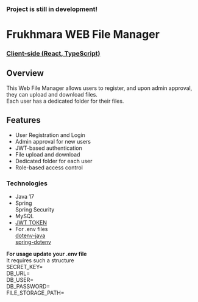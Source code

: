 ### Project is still in development!
# Frukhmara WEB File Manager
### [Client-side (React, TypeScript)](https://github.com/YuBerlinets/file_manager_front)
## Overview

This Web File Manager allows users to register, and upon admin approval, they can upload and download files.  
Each user has a dedicated folder for their files.

## Features

- User Registration and Login
- Admin approval for new users
- JWT-based authentication
- File upload and download
- Dedicated folder for each user
- Role-based access control

### Technologies

- Java 17
- Spring  
  Spring Security
- MySQL
- [JWT TOKEN](https://github.com/jwtk/jjwt)
- For .env files  
  [dotenv-java](https://github.com/cdimascio/dotenv-java)  
  [spring-dotenv](https://github.com/paulschwarz/spring-dotenv)  

**For usage update your .env file**   
It requires such a structure  
SECRET_KEY=  
DB_URL=  
DB_USER=  
DB_PASSWORD=  
FILE_STORAGE_PATH=  

